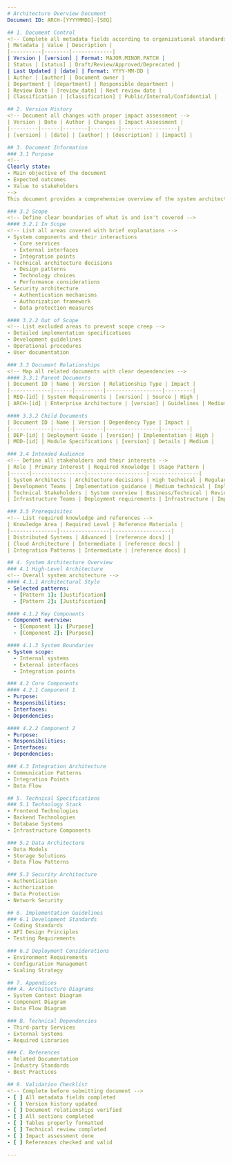 ```yaml
---
# Architecture Overview Document
Document ID: ARCH-[YYYYMMDD]-[SEQ]

## 1. Document Control
<!-- Complete all metadata fields according to organizational standards -->
| Metadata | Value | Description |
|----------|--------|-------------|
| Version | [version] | Format: MAJOR.MINOR.PATCH |
| Status | [status] | Draft/Review/Approved/Deprecated |
| Last Updated | [date] | Format: YYYY-MM-DD |
| Author | [author] | Document owner |
| Department | [department] | Responsible department |
| Review Date | [review_date] | Next review date |
| Classification | [classification] | Public/Internal/Confidential |

## 2. Version History
<!-- Document all changes with proper impact assessment -->
| Version | Date | Author | Changes | Impact Assessment |
|---------|------|--------|---------|------------------|
| [version] | [date] | [author] | [description] | [impact] |

## 3. Document Information
### 3.1 Purpose
<!-- 
Clearly state:
- Main objective of the document
- Expected outcomes
- Value to stakeholders 
-->
This document provides a comprehensive overview of the system architecture, defining the structure, components, and interactions of the system.

### 3.2 Scope
<!-- Define clear boundaries of what is and isn't covered -->
#### 3.2.1 In Scope
<!-- List all areas covered with brief explanations -->
- System components and their interactions
  - Core services
  - External interfaces
  - Integration points
- Technical architecture decisions
  - Design patterns
  - Technology choices
  - Performance considerations
- Security architecture
  - Authentication mechanisms
  - Authorization framework
  - Data protection measures

#### 3.2.2 Out of Scope
<!-- List excluded areas to prevent scope creep -->
- Detailed implementation specifications
- Development guidelines
- Operational procedures
- User documentation

### 3.3 Document Relationships
<!-- Map all related documents with clear dependencies -->
#### 3.3.1 Parent Documents
| Document ID | Name | Version | Relationship Type | Impact |
|-------------|------|---------|------------------|---------|
| REQ-[id] | System Requirements | [version] | Source | High |
| ARCH-[id] | Enterprise Architecture | [version] | Guidelines | Medium |

#### 3.3.2 Child Documents
| Document ID | Name | Version | Dependency Type | Impact |
|-------------|------|---------|-----------------|---------|
| DEP-[id] | Deployment Guide | [version] | Implementation | High |
| MOD-[id] | Module Specifications | [version] | Details | Medium |

### 3.4 Intended Audience
<!-- Define all stakeholders and their interests -->
| Role | Primary Interest | Required Knowledge | Usage Pattern |
|------|-----------------|-------------------|----------------|
| System Architects | Architecture decisions | High technical | Regular reference |
| Development Teams | Implementation guidance | Medium technical | Implementation |
| Technical Stakeholders | System overview | Business/Technical | Review |
| Infrastructure Teams | Deployment requirements | Infrastructure | Implementation |

### 3.5 Prerequisites
<!-- List required knowledge and references -->
| Knowledge Area | Required Level | Reference Materials |
|---------------|----------------|-------------------|
| Distributed Systems | Advanced | [reference docs] |
| Cloud Architecture | Intermediate | [reference docs] |
| Integration Patterns | Intermediate | [reference docs] |

## 4. System Architecture Overview
### 4.1 High-Level Architecture
<!-- Overall system architecture -->
#### 4.1.1 Architectural Style
- Selected patterns:
  - [Pattern 1]: [Justification]
  - [Pattern 2]: [Justification]

#### 4.1.2 Key Components
- Component overview:
  - [Component 1]: [Purpose]
  - [Component 2]: [Purpose]

#### 4.1.3 System Boundaries
- System scope:
  - Internal systems
  - External interfaces
  - Integration points

### 4.2 Core Components
#### 4.2.1 Component 1
- Purpose:
- Responsibilities:
- Interfaces:
- Dependencies:

#### 4.2.2 Component 2
- Purpose:
- Responsibilities:
- Interfaces:
- Dependencies:

### 4.3 Integration Architecture
- Communication Patterns
- Integration Points
- Data Flow

## 5. Technical Specifications
### 5.1 Technology Stack
- Frontend Technologies
- Backend Technologies
- Database Systems
- Infrastructure Components

### 5.2 Data Architecture
- Data Models
- Storage Solutions
- Data Flow Patterns

### 5.3 Security Architecture
- Authentication
- Authorization
- Data Protection
- Network Security

## 6. Implementation Guidelines
### 6.1 Development Standards
- Coding Standards
- API Design Principles
- Testing Requirements

### 6.2 Deployment Considerations
- Environment Requirements
- Configuration Management
- Scaling Strategy

## 7. Appendices
### A. Architecture Diagrams
- System Context Diagram
- Component Diagram
- Data Flow Diagram

### B. Technical Dependencies
- Third-party Services
- External Systems
- Required Libraries

### C. References
- Related Documentation
- Industry Standards
- Best Practices

## 8. Validation Checklist
<!-- Complete before submitting document -->
- [ ] All metadata fields completed
- [ ] Version history updated
- [ ] Document relationships verified
- [ ] All sections completed
- [ ] Tables properly formatted
- [ ] Technical review completed
- [ ] Impact assessment done
- [ ] References checked and valid

---
```

